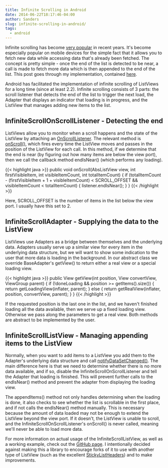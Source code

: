 ```yaml
---
title: Infinite Scrolling in Android
date: 2014-06-22T18:17:46-04:00
author: Sanders
slug: infinite-scrolling-in-android/
tags:
  - android
---
```

Infinite scrolling has become <a href="http://xkcd.com/1309/" target="_blank">very popular</a> in recent years. It's become especially popular on mobile devices for the simple fact that it allows you to fetch new data while accessing data that's already been fetched. The concept is pretty simple - once the end of the list is detected to be near, a call is made to fetch more data which is then appended to the end of the list. This post goes through my implementation, contained <a href="https://github.com/sedenardi/InfiniteScrollListView" target="_blank">here</a>.

Android has facilitated the implementation of infinite scrolling of ListViews for a long time (since at least 2.2). Infinite scrolling consists of 3 parts: the scroll listener that detects the end of the list to trigger the next load, the Adapter that displays an indicator that loading is in progress, and the ListView that manages adding new items to the list.

## InfiniteScrollOnScrollListener - Detecting the end

ListViews allow you to monitor when a scroll happens and the state of the ListView by attaching an <a href="http://developer.android.com/reference/android/widget/AbsListView.OnScrollListener.html" target="_blank">OnScrollListener</a>. The relevant method is <a href="http://developer.android.com/reference/android/widget/AbsListView.OnScrollListener.html#onScroll(android.widget.AbsListView, int, int, int)" target="_blank">onScroll()</a>, which fires every time the ListView moves and passes in the position of the ListView for each call. In this method, if we determine that the end is near (by figuring out how many items are below the view port), then we call the callback method endIsNear() (which performs any loading).

{{< highlight java >}}
public void onScroll(AbsListView view, int firstVisibleItem,
  int visibleItemCount, int totalItemCount) {
  if (totalItemCount - (firstVisibleItem + 1 + visibleItemCount) < SCROLL_OFFSET &&
    visibleItemCount < totalItemCount) {
    listener.endIsNear();
  }
}
{{< /highlight >}}

Here, SCROLL_OFFSET is the number of items in the list below the view port. I usually have this set to 2.

## InfiniteScrollAdapter - Supplying the data to the ListView

ListViews use Adapters as a bridge between themselves and the underlying data. Adapters usually serve up a similar view for every item in the underlying data structure, but we will want to show some indication to the user that more data is loading in the background. In our abstract class we override BaseAdapter's getView() to return either a real view or a special loading view.

{{< highlight java >}}
public View getView(int position, View convertView, ViewGroup parent) {
  if (!doneLoading && position >= getItems().size()) {
    return getLoadingView(inflater, parent);
  } else {
    return getRealView(inflater, position, convertView, parent);
  }
}
{{< /highlight >}}

If the requested position is the last one in the list, and we haven't finished loading all the data available, then we serve up a fixed loading view. Otherwise we pass along the parameters to get a real view. Both methods are abstract to be implemented by the user.

## InfiniteScrollListView - Managing appending items to the ListView

Normally, when you want to add items to a ListView you add them to the Adapter's underlying data structure and call <a href="http://developer.android.com/reference/android/widget/BaseAdapter.html#notifyDataSetChanged()" target="_blank">notifyDataSetChanged()</a>. The main difference here is that we need to determine whether there is no more data available, and if so, disable the InfiniteScrollOnScrollListener and tell the Adapter that loading is finished. This will prevent further calls to the endIsNear() method and prevent the adapter from displaying the loading view.

The appendItems() method not only handles determining when the loading is done, it also checks to see whether the list is scrollable in the first place, and if not calls the endIsNear() method manually. This is necessary because the amount of data loaded may not be enough to extend the ListView beyond the view port. If it doesn't, the ListView is unable to scroll, and the InfiniteScrollOnScrollListener's onScroll() is never called, meaning we'll never be able to load more data.

For more information on actual usage of the InfiniteScrollListView, as well as a working example, check out the <a href="https://github.com/sedenardi/InfiniteScrollListView" target="_blank">GitHub page</a>. I intentionally decided against making this a library to encourage forks of it to use with another type of ListView (such as the excellent <a href="https://github.com/emilsjolander/StickyListHeaders" target="_blank">StickyListHeaders</a>) and to make improvements.
